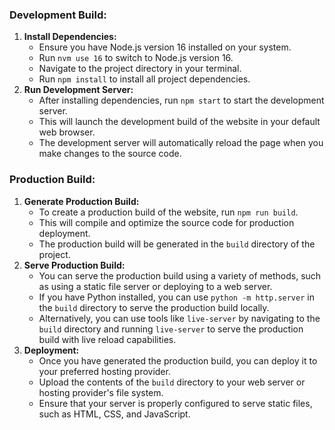 
### Development Build:

1. **Install Dependencies:**
   * Ensure you have Node.js version 16 installed on your system.
   * Run `nvm use 16` to switch to Node.js version 16.
   * Navigate to the project directory in your terminal.
   * Run `npm install` to install all project dependencies.
2. **Run Development Server:**
   * After installing dependencies, run `npm start` to start the development server.
   * This will launch the development build of the website in your default web browser.
   * The development server will automatically reload the page when you make changes to the source code.

### Production Build:

1. **Generate Production Build:**
   * To create a production build of the website, run `npm run build`.
   * This will compile and optimize the source code for production deployment.
   * The production build will be generated in the `build` directory of the project.
2. **Serve Production Build:**
   * You can serve the production build using a variety of methods, such as using a static file server or deploying to a web server.
   * If you have Python installed, you can use `python -m http.server` in the `build` directory to serve the production build locally.
   * Alternatively, you can use tools like `live-server` by navigating to the `build` directory and running `live-server` to serve the production build with live reload capabilities.
3. **Deployment:**
   * Once you have generated the production build, you can deploy it to your preferred hosting provider.
   * Upload the contents of the `build` directory to your web server or hosting provider's file system.
   * Ensure that your server is properly configured to serve static files, such as HTML, CSS, and JavaScript.

